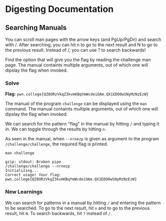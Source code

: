# Digesting Documentation

## Searching Manuals
You can scroll man pages with the arrow keys (and PgUp/PgDn) and search with /. After searching, you can hit n to go to the next result and N to go to the previous result. Instead of /, you can use ? to search backwards!

Find the option that will give you the flag by reading the challenge man page. The manual containts multiple arguments, out of which one will dipslay the flag when invoked.

### Solve
**Flag:** `pwn.college{QZ8ORzVkqZ3kvmKBqYmWcdeiOAm.QX1EDO0wSNyMzNzEzW}`

The manual of the program `challenge` can be displayed using the `man` command. The manual containts multiple arguments, out of which one will dipslay the flag when invoked.

We can search for the pattern "flag" in the manual by hitting `/` and typing it in. We can toggle through the results by hitting `n`.

As seen in the manual, when `--nrnezp` is given as argument to the program `/challenge/challenge`, the required flag is printed.

```
man challenge

gzip: stdout: Broken pipe
/challenge/challenge --nrnezp
Initializing...
Correct usage! Your flag: pwn.college{QZ8ORzVkqZ3kvmKBqYmWcdeiOAm.QX1EDO0wSNyMzNzEzW}
```

### New Learnings

We can search for patterns in a manual by hitting `/` and entering the pattern to be searched. To go to the next result, hit `n` and to go to the previous result, hit `N`. To search backwards, hit `?` instead of `/`.

